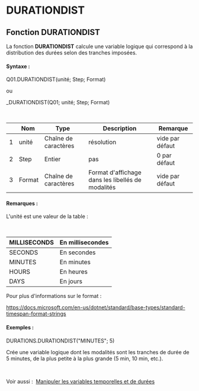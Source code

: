 # DURATIONDIST

## Fonction DURATIONDIST

La fonction **DURATIONDIST** calcule une variable logique qui correspond à la distribution des durées selon des tranches imposées.

#### Syntaxe :&nbsp;

Q01.DURATIONDIST(unité; Step; Format)

ou

\_DURATIONDIST(Q01; unité; Step; Format)

&nbsp;

| &nbsp; | Nom&nbsp; | Type&nbsp; | Description | Remarque |
| --- | --- | --- | --- | --- |
| &#49; | unité | Chaîne de caractères | résolution&nbsp; | vide par défaut |
| &#50; | Step | Entier | pas | &#48; par défaut |
| &#51; | Format | Chaîne de caractères | Format d'affichage dans les libellés de modalités | vide par défaut |


#### Remarques :

L'unité est une valeur de la table :

&nbsp;

| MILLISECONDS | En millisecondes |
| --- | --- |
| SECONDS | En secondes |
| MINUTES | En minutes |
| HOURS | En heures |
| DAYS | En jours |


Pour plus d'informations sur le format :

https://docs.microsoft.com/en-us/dotnet/standard/base-types/standard-timespan-format-strings

#### Exemples :

DURATIONS.DURATIONDIST("MINUTES"; 5)

Crée une variable logique dont les modalités sont les tranches de durée de 5 minutes, de la plus petite à la plus grande (5 min, 10 min, etc.).

&nbsp;

Voir aussi :&nbsp; [Manipuler les variables temporelles et de durées](<Manipulerlesvariablestemporelle1.md>)
